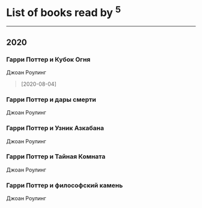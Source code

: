# List of books read by [](http://vk.com/id300123225)<sup>5</sup>
---

## 2020

### Гарри Поттер и Кубок Огня
Джоан Роулинг
> [2020-08-04] 


### Гарри Поттер и дары смерти
Джоан Роулинг


### Гарри Поттер и Узник Азкабана
Джоан Роулинг


### Гарри Поттер и Тайная Комната
Джоан Роулинг


### Гарри Поттер и философский камень
Джоан Роулинг




